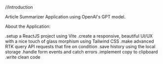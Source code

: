 //Introduction

Article Summarizer Application using OpenAI's GPT model.

About the Application:

.setup a ReactJS project using Vite
.create a responsive, beautiful UI/UX with a nice touch of glass morphism using Tailwind CSS
.make advanced RTK query API requests that fire on condition
.save history using the local storage
.handle form events and catch errors
.implement copy to clipboard
.write clean code